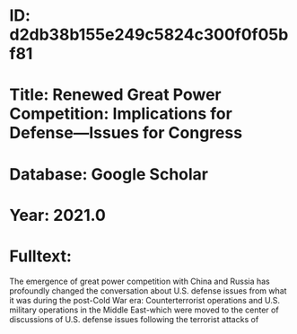 # ID: d2db38b155e249c5824c300f0f05bf81
# Title: Renewed Great Power Competition: Implications for Defense—Issues for Congress
# Database: Google Scholar
# Year: 2021.0
# Fulltext:
The emergence of great power competition with China and Russia has profoundly changed the conversation about U.S. defense issues from what it was during the post-Cold War era: Counterterrorist operations and U.S. military operations in the Middle East-which were moved to the center of discussions of U.S. defense issues following the terrorist attacks of